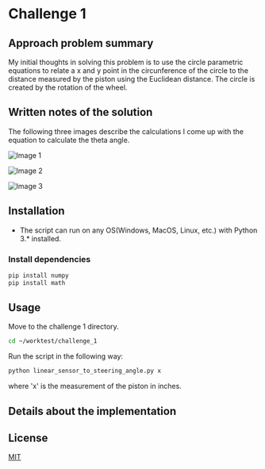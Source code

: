 # Challenge 1

## Approach problem summary

My initial thoughts in solving this problem is to use the circle parametric equations to relate a x and y point in the circunference of the circle to the distance measured by the piston using the Euclidean distance. The circle is created by the rotation of the wheel.

## Written notes of the solution

The following three images describe the calculations I come up with the equation to calculate the theta angle.

![Image 1](https://imgur.com/8sC0Ilr)

![Image 2](https://imgur.com/aZEyTNg)

![Image 3](https://imgur.com/WxCkDXD)

## Installation

* The script can run on any OS(Windows, MacOS, Linux, etc.) with Python 3.* installed.

### Install dependencies

```bash
pip install numpy
pip install math
```

## Usage

Move to the challenge 1 directory.
```bash
cd ~/worktest/challenge_1
```

Run the script in the following way:
```bash
python linear_sensor_to_steering_angle.py x
```
where 'x' is the measurement of the piston in inches.

## Details about the implementation

## License
[MIT](https://choosealicense.com/licenses/mit/)